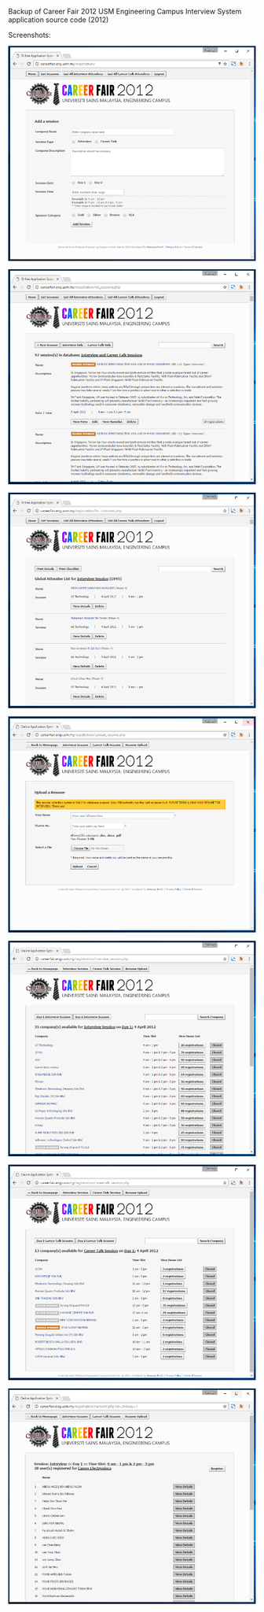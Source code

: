 Backup of Career Fair 2012 USM Engineering Campus Interview System application source code (2012)

Screenshots:

![screenshot1](screenshot1.PNG)

![screenshot2](screenshot2.PNG)

![screenshot3](screenshot3.PNG)

![screenshot4](screenshot4.PNG)

![screenshot5](screenshot5.PNG)

![screenshot6](screenshot6.PNG)

![screenshot7](screenshot7.PNG)
